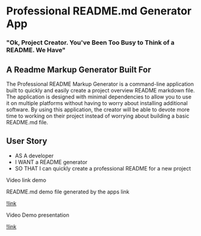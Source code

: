 # Professional README.md Generator App
### "Ok, Project Creator. You've Been Too Busy to Think of a README. We Have"

## A Readme Markup Generator Built For

The Professional README Markup Generator is a command-line application built to quickly and easily create a project overview README markdown file. The application is designed with minimal dependencies to allow you to use it on multiple platforms without having to worry about installing additional software. By using this application, the creator will be able to devote more time to working on their project instead of worrying about building a basic README.md file.

## User Story

- AS A developer
- I WANT a README generator
- SO THAT I can quickly create a professional README for a new project

Video link demo



README.md demo file generated by the apps link

[!link](https://github.com/Bryan3D/proREADMEgenApp/tree/main/doc#readme)

Video Demo presentation

[!link](https://github.com/Bryan3D/proREADMEgenApp/blob/main/DemoVideo.mp4)
